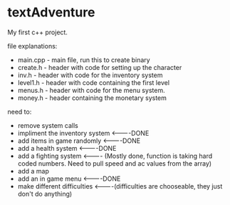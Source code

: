 textAdventure
=============
My first c++ project.

file explanations:
* main.cpp - main file, run this to create binary
* create.h - header with code for setting up the character
* inv.h - header with code for the inventory system
* level1.h - header with code containing the first level
* menus.h - header with code for the menu system.
* money.h - header containing the monetary system

need to:
* remove system calls
* impliment the inventory system <----DONE 
* add items in game randomly <----DONE
* add a health system <----DONE
* add a fighting system <---- (Mostly done, function is taking hard coded numbers.  Need to pull speed and ac values from the array)
* add a map
* add an in game menu <----DONE
* make different difficulties <----(difficulties are chooseable, they just don't do anything)
